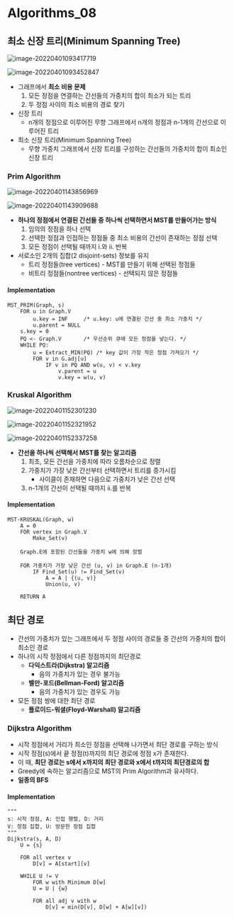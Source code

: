 # Algorithms_08

## 최소 신장 트리(Minimum Spanning Tree)

![image-20220401093417719](algorithms_08.assets/image-20220401093417719.png)

![image-20220401093452847](algorithms_08.assets/image-20220401093452847.png)

-   그래프에서 **최소 비용 문제**
    1.   모든 정점을 연결하는 간선들의 가중치의 합이 최소가 되는 트리
    2.   두 정점 사이의 최소 비용의 경로 찾기
-   신장 트리
    -   n개의 정점으로 이루어진 무향 그래프에서 n개의 정점과 n-1개의 간선으로 이루어진 트리
-   최소 신장 트리(Minimum Spanning Tree)
    -   무향 가중치 그래프에서 신장 트리를 구성하는 간선들의 가중치의 합이 최소인 신장 트리

### Prim Algorithm

![image-20220401143856969](algorithms_08.assets/image-20220401143856969.png)

![image-20220401143909688](algorithms_08.assets/image-20220401143909688.png)

-   **하나의 정점에서 연결된 간선들 중 하나씩 선택하면서 MST를 만들어가는 방식**
    1.   임의의 정점을 하나 선택
    2.   선택한 정점과 인접하는 정점들 중 최소 비용의 간선이 존재하는 정점 선택
    3.   모든 정점이 선택될 때까지 i.와 ii. 반복
-   서로소인 2개의 집합(2 disjoint-sets) 정보를 유지
    -   트리 정점들(tree vertices) - MST를 만들기 위해 선택된 정점들
    -   비트리 정점들(nontree vertices) - 선택되지 않은 정점들

#### Implementation

```pseudocode
MST_PRIM(Graph, s)
	FOR u in Graph.V
		u.key = INF		/* u.key: u에 연결된 간선 중 최소 가중치 */
		u.parent = NULL
	s.key = 0
	PQ <- Graph.V		/* 우선순위 큐에 모든 정점을 넣는다. */
	WHILE PQ:
		u = Extract_MIN(PQ)	/* key 값이 가장 작은 정점 가져오기 */
		FOR v in G.adj[u]
			IF v in PQ AND w(u, v) < v.key
				v.parent = u
				v.key = w(u, v)
```



### Kruskal Algorithm

![image-20220401152301230](algorithms_08.assets/image-20220401152301230.png)

![image-20220401152321952](algorithms_08.assets/image-20220401152321952.png)

![image-20220401152337258](algorithms_08.assets/image-20220401152337258.png)

-   **간선을 하나씩 선택해서 MST를 찾는 알고리즘**
    1.   최초, 모든 간선을 가중치에 따라 오름차순으로 정렬
    2.   가중치가 가장 낮은 간선부터 선택하면서 트리를 증가시킴
         -   사이클이 존재하면 다음으로 가중치가 낮은 간선 선택
    3.   n-1개의 간선이 선택될 때까지 ii.를 반복

#### Implementation

```pseudocode
MST-KRUSKAL(Graph, w)
	A = 0
	FOR vertex in Graph.V
		Make_Set(v)
	
	Graph.E에 포함된 간선들을 가중치 w에 의해 정렬
	
	FOR 가중치가 가장 낮은 간선 (u, v) in Graph.E (n-1개)
		IF Find_Set(u) != Find_Set(v)
			A = A | {(u, v)}
			Union(u, v)
			
	RETURN A
```



## 최단 경로

-   간선의 가중치가 있는 그래프에서 두 정점 사이의 경로들 중 간선의 가중치의 합이 최소인 경로
-   하나의 시작 정점에서 다른 정점까지의 최단경로
    -   **다익스트라(Dijkstra) 알고리즘**
        -   음의 가중치가 있는 경우 불가능
    -   **벨만-포드(Bellman-Ford) 알고리즘**
        -   음의 가중치가 있는 경우도 가능
-   모든 정점 쌍에 대한 최단 경로
    -   **플로이드-워셜(Floyd-Warshall) 알고리즘**

### Dijkstra Algorithm

-   시작 정점에서 거리가 최소인 정점을 선택해 나가면서 최단 경로를 구하는 방식
-   시작 정점(s)에서 끝 정점(t)까지의 최단 경로에 정점 x가 존재한다.
-   이 때, **최단 경로는 s에서 x까지의 최단 경로와 x에서 t까지의 최단경로의 합**
-   Greedy에 속하는 알고리즘으로 MST의 Prim Algorithm과 유사하다.
-   **일종의 BFS**

#### Implementation

```pseudocode
"""
s: 시작 정점, A: 인접 행렬, D: 거리
V: 정점 집합, U: 방문한 정점 집합
"""
Dijkstra(s, A, D)
	U = {s}
	
	FOR all vertex v
		D[v] = A[start][v]
		
	WHILE U != V
		FOR w with Minimum D[w]
		U = U | {w}
		
		FOR all adj v with w
			D[v] = min(D[v], D[w] + A[w][v])
```





